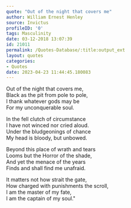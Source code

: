 ```yaml
---
quote: "Out of the night that covers me"
author: William Ernest Henley
source: Invictus
profileID: '0'
tags: Masculinity
date: 03-12-2018 13:07:39
id: 21011
permalink: /Quotes-Database/:title:output_ext
layout: quotes
categories:
- Quotes
date: 2023-04-23 11:44:45.180083
---
```

  Out of the night that covers me,\
  Black as the pit from pole to pole,\
  I thank whatever gods may be\
  For my unconquerable soul.
  
  In the fell clutch of circumstance\
  I have not winced nor cried aloud.\
  Under the bludgeonings of chance\
  My head is bloody, but unbowed.
  
  Beyond this place of wrath and tears\
  Looms but the Horror of the shade,\
  And yet the menace of the years\
  Finds and shall find me unafraid.
  
  It matters not how strait the gate,\
  How charged with punishments the scroll,\
  I am the master of my fate,\
  I am the captain of my soul."